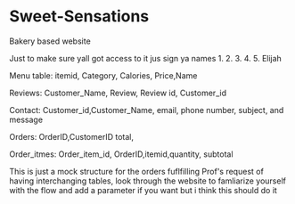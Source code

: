 # Sweet-Sensations
Bakery based website

Just to make sure yall got access to it jus sign ya names
1.
2.
3.
4.
5. Elijah



Menu table: itemid, Category, Calories, Price,Name

Reviews: Customer_Name, Review, Review id, Customer_id

Contact: Customer_id,Customer_Name, email, phone number, subject, and message

Orders: OrderID,CustomerID total,

Order_itmes: Order_item_id, OrderID,itemid,quantity, subtotal

This is just a mock structure for the orders fuflfilling Prof's request of having interchanging tables, look through the website to famliarize yourself with the flow and add a parameter if you want but i think this should do it
